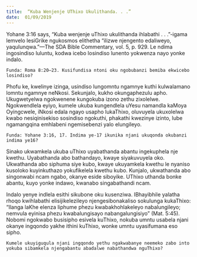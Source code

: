 ```yaml
---
title:  “Kuba Wenjenje UThixo Ukulithanda. . .”
date:  01/09/2019
---
```


Yohane 3:16 says, “Kuba wenjenje uThixo ukulithanda ihlabathi . . .”-igama lemvelo lesiGrike ngukosmos elithetha “ilizwe njengento edaliweyo, yaqulunqwa.”—The SDA Bible Commentary, vol. 5, p. 929. Le ndima ingosindiso luluntu, kodwa icebo losindiso lunento yokwenza nayo yonke indalo.

`Funda: Roma 8:20–23. Kusifundisa ntoni oku ngobubanzi bemiba ekwicebo losindiso?`

Phofu ke, kwelinye izinga, usindiso lungomntu ngamnye kuthi kulwalamano lomntu ngamnye neNkosi. Sekunjalo, kukho okungaphezulu apho. Ukugwetyelwa ngokwenene kungokuba izono zethu zixolelwe. Ngokwendlela eyiyo, kumele ukuba kungendlela uYesu namandla kaMoya Oyingcwele, iNkosi edala ngayo usapho lukaThixo, oluvuyela ukuxolelwa kwabo nesiqinisekiso sosindiso ngokuthi, phakathi kwezinye izinto, lube ngamangqina emhlabeni ngemisebenzi yalo elungileyo.

`Funda: Yohane 3:16, 17. Indima ye-17 ikunika njani ukuqonda okubanzi indima ye16?`

Sinako ukwamkela ukuba uThixo uyabathanda abantu ingekuphela nje kwethu. Uyabathanda abo bathandayo, kwaye siyakuvuyela oko. Ukwathanda abo siphuma siye kubo, kwaye ukuyamkela kwethu le nyaniso kusoloko kuyinkuthazo yokufikelela kwethu kubo. Kunjalo, ukwathanda abo singonwabi ncam ngabo, okanye eside siboyike. UThixo uthanda bonke abantu, kuyo yonke indawo, kwanabo singabathandi ncam.

Indalo yenye indlela esithi sikubone oku kusenziwa. IBhayibhile yalatha rhoqo kwihlabathi elisijikelezileyo njengesibonakaliso sokulunga kukaThixo: “Ilanga laKhe elenza liphume phezu kwabakhohlakeleyo nabalungileyo; nemvula eyinisa phezu kwabalungisayo nabangalungisiyo” (Mat. 5:45). Nobomi ngokwabo busisipho esivela kuThixo, nokuba umntu usabela njani okanye ingqondo yakhe ithini kuThixo, wonke umntu uyasifumana eso sipho.

`Kumele ukuyiguqula njani ingqondo yethu ngakwabanye neemeko zabo into yokuba sibamkela njengabantu abadalwe nabathandwa nguThixo?`